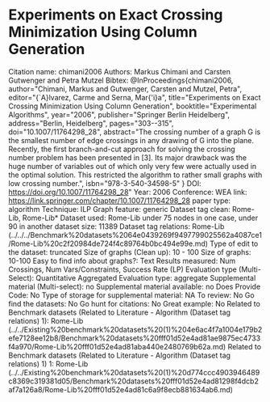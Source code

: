# Experiments on Exact Crossing Minimization Using Column Generation

Citation name: chimani2006
Authors: Markus Chimani and Carsten Gutwenger and Petra Mutzel
Bibtex: @InProceedings{chimani2006,
author="Chimani, Markus
and Gutwenger, Carsten
and Mutzel, Petra",
editor="{\`A}lvarez, Carme
and Serna, Mar{\'i}a",
title="Experiments on Exact Crossing Minimization Using Column Generation",
booktitle="Experimental Algorithms",
year="2006",
publisher="Springer Berlin Heidelberg",
address="Berlin, Heidelberg",
pages="303--315",
doi="10.1007/11764298_28",
abstract="The crossing number of a graph G is the smallest number of edge crossings in any drawing of G into the plane. Recently, the first branch-and-cut approach for solving the crossing number problem has been presented in [3]. Its major drawback was the huge number of variables out of which only very few were actually used in the optimal solution. This restricted the algorithm to rather small graphs with low crossing number.",
isbn="978-3-540-34598-5"
}
DOI: https://doi.org/10.1007/11764298_28"
Year: 2006
Conference: WEA
link: https://link.springer.com/chapter/10.1007/11764298_28
paper type: algorithm
Technique: ILP
Graph feature: generic
Dataset tag clean: Rome-Lib, Rome-Lib*
Dataset used: Rome-Lib under 75 nodes in one case, under 90 in another
dataset size: 11389
Dataset tag relations: Rome-Lib (../../../Benchmark%20datasets%2064e0439269f9497799025562a4087ce1/Rome-Lib%20c2f20984de724f4c89764b0bc494e99e.md)
Type of edit to the dataset: truncated
Size of graphs (Clean up): 10 - 100
Size of graphs: 10-100
Easy to find info about graphs?: Text
Results measured: Num Crossings, Num Vars/Constraints, Success Rate (LP)
Evaluation type (Multi-Select): Quantitative Aggregated
Evaluation type: aggregate
Supplemental material (Multi-select): no
Supplemental material available: no
Does Provide Code: No
Type of storage for supplemental material: NA
To review: No
Go find the datasets: No
Go hunt for citations: No
Great example: No
Related to Benchmark datasets (Related to Literature - Algorithm (Dataset tag relations) 1): Rome-Lib (../../Existing%20benchmark%20datasets%20(1)%204e6ac4f7a1004e179b2efe7128ee12b8/Benchmark%20datasets%20fff01d52e4ad81ae9875ec4733f4a970/Rome-Lib%20fff01d52e4ad81aba440e2480769b62a.md)
Related to Benchmark datasets (Related to Literature - Algorithm (Dataset tag relations) 1) 1: Rome-Lib (../../Existing%20benchmark%20datasets%20(1)%20d774ccc4903946489c8369c319381d05/Benchmark%20datasets%20fff01d52e4ad81298f4dcb2af7a126a8/Rome-Lib%20fff01d52e4ad81c6a9f8ecb881634ab6.md)